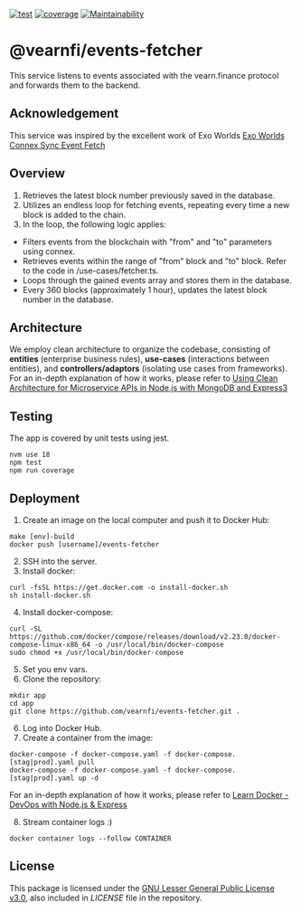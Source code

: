 [![test](https://github.com/vearnfi/events-fetcher/workflows/test/badge.svg)](https://github.com/vearnfi/events-fetcher/actions/workflows/test.yml) [![coverage](https://coveralls.io/repos/github/vearnfi/events-fetcher/badge.svg)](https://coveralls.io/github/vearnfi/events-fetcher) [![Maintainability](https://api.codeclimate.com/v1/badges/32602854cda29c7727e8/maintainability)](https://codeclimate.com/github/vearnfi/events-fetcher/maintainability)

# @vearnfi/events-fetcher

This service listens to events associated with the vearn.finance protocol and forwards them to the backend.

## Acknowledgement

This service was inspired by the excellent work of Exo Worlds [Exo Worlds Connex Sync Event Fetch](https://bitbucket.org/exoworldsnft/connex-sync-event-fetch/src/master/)

## Overview

1. Retrieves the latest block number previously saved in the database.
2. Utilizes an endless loop for fetching events, repeating every time a new block is added to the chain.
3. In the loop, the following logic applies:
- Filters events from the blockchain with "from" and "to" parameters using connex.
- Retrieves events within the range of "from" block and "to" block. Refer to the code in /use-cases/fetcher.ts.
- Loops through the gained events array and stores them in the database.
- Every 360 blocks (approximately 1 hour), updates the latest block number in the database.

## Architecture

We employ clean architecture to organize the codebase, consisting of **entities** (enterprise business rules), **use-cases** (interactions between entities), and **controllers/adaptors** (isolating use cases from frameworks). For an in-depth explanation of how it works, please refer to [Using Clean Architecture for Microservice APIs in Node.js with MongoDB and Express3](https://youtu.be/CnailTcJV_U?si=NTq4-6Zh-ZaAhHi3)

## Testing

The app is covered by unit tests using jest.

```
nvm use 18
npm test
npm run coverage
```

## Deployment

1. Create an image on the local computer and push it to Docker Hub:

```
make [env]-build
docker push [username]/events-fetcher
```

2. SSH into the server.
3. Install docker:

```
curl -fsSL https://get.docker.com -o install-docker.sh
sh install-docker.sh
```

4. Install docker-compose:

```
curl -SL https://github.com/docker/compose/releases/download/v2.23.0/docker-compose-linux-x86_64 -o /usr/local/bin/docker-compose
sudo chmod +x /usr/local/bin/docker-compose
```

5. Set you env vars.
6. Clone the repository:

```
mkdir app
cd app
git clone https://github.com/vearnfi/events-fetcher.git .
```

6. Log into Docker Hub.
7. Create a container from the image:

```
docker-compose -f docker-compose.yaml -f docker-compose.[stag|prod].yaml pull
docker-compose -f docker-compose.yaml -f docker-compose.[stag|prod].yaml up -d
```

For an in-depth explanation of how it works, please refer to [Learn Docker - DevOps with Node.js & Express](https://youtu.be/9zUHg7xjIqQ?si=sNNowbp_vrTIkq-O)

8. Stream container logs :)

```
docker container logs --follow CONTAINER
```

## License

This package is licensed under the
[GNU Lesser General Public License v3.0](https://www.gnu.org/licenses/lgpl-3.0.html), also included
in _LICENSE_ file in the repository.
